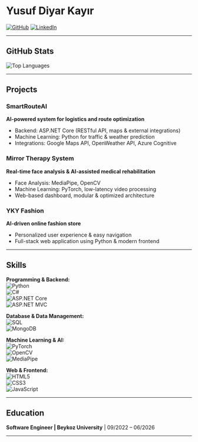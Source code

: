 # Yusuf Diyar Kayır

[![GitHub](https://img.shields.io/badge/GitHub-100000?style=for-the-badge&logo=github&logoColor=white)](https://github.com/YusufDiyarKayir)
[![LinkedIn](https://img.shields.io/badge/LinkedIn-0A66C2?style=for-the-badge&logo=linkedin&logoColor=white)](https://www.linkedin.com/in/yusufdiyarkayır)

---

##  GitHub Stats

![Top Languages](https://github-readme-stats.vercel.app/api/top-langs/?username=YusufDiyarKayir&layout=compact&theme=tokyonight)

---

##  Projects

### SmartRouteAI
**AI-powered system for logistics and route optimization**  
- Backend: ASP.NET Core (RESTful API, maps & external integrations)  
- Machine Learning: Python for traffic & weather prediction  
- Integrations: Google Maps API, OpenWeather API, Azure Cognitive

### Mirror Therapy System
**Real-time face analysis & AI-assisted medical rehabilitation**  
- Face Analysis: MediaPipe, OpenCV  
- Machine Learning: PyTorch, low-latency video processing  
- Web-based dashboard, modular & optimized architecture  

### YKY Fashion
**AI-driven online fashion store**  
- Personalized user experience & easy navigation  
- Full-stack web application using Python & modern frontend  

---

## Skills

**Programming & Backend:**  
![Python](https://img.shields.io/badge/Python-3776AB?style=for-the-badge&logo=python&logoColor=white)  
![C#](https://img.shields.io/badge/C%23-239120?style=for-the-badge&logo=c-sharp&logoColor=white)  
![ASP.NET Core](https://img.shields.io/badge/ASP.NET_Core-512BD4?style=for-the-badge&logo=dotnet&logoColor=white)  
![ASP.NET MVC](https://img.shields.io/badge/ASP.NET_MVC-512BD4?style=for-the-badge&logo=dotnet&logoColor=white)

**Database & Data Management:**  
![SQL](https://img.shields.io/badge/SQL-4479A1?style=for-the-badge&logo=MicrosoftSQLServer&logoColor=white)  
![MongoDB](https://img.shields.io/badge/MongoDB-47A248?style=for-the-badge&logo=mongodb&logoColor=white)

**Machine Learning & AI:**  
![PyTorch](https://img.shields.io/badge/PyTorch-EE4C2C?style=for-the-badge&logo=pytorch&logoColor=white)  
![OpenCV](https://img.shields.io/badge/OpenCV-5C3EE8?style=for-the-badge&logo=opencv&logoColor=white)  
![MediaPipe](https://img.shields.io/badge/MediaPipe-2D2D2D?style=for-the-badge&logo=google&logoColor=white)  

**Web & Frontend:**  
![HTML5](https://img.shields.io/badge/HTML5-E34F26?style=for-the-badge&logo=html5&logoColor=white)  
![CSS3](https://img.shields.io/badge/CSS3-1572B6?style=for-the-badge&logo=css3&logoColor=white)  
![JavaScript](https://img.shields.io/badge/JavaScript-F7DF1E?style=for-the-badge&logo=javascript&logoColor=black)

---

## Education

**Software Engineer | Beykoz University** | 09/2022 – 06/2026  

---
